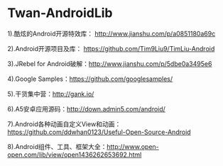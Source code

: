 # Twan-AndroidLib
1).酷炫的Android开源特效库： http://www.jianshu.com/p/a0851180a69c

2).Android开源项目及库： https://github.com/Tim9Liu9/TimLiu-Android

3).JRebel for Android破解：http://www.jianshu.com/p/5dbe0a3495e6

4).Google Samples：https://github.com/googlesamples/

5).干货集中营：http://gank.io/

6).A5安卓应用源码：http://down.admin5.com/android/

7).Android各种动画自定义View和动画：https://github.com/ddwhan0123/Useful-Open-Source-Android

8).Android组件、工具、框架大全：http://www.open-open.com/lib/view/open1436262653692.html
